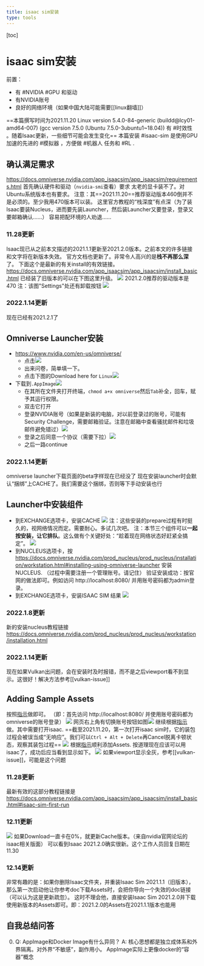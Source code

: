 ```yaml
---
title: isaac sim安装
type: tools
---
```


[toc]
# isaac sim安装
前置：
- 有 #NVIDIA #GPU 和驱动
- 有NVIDIA账号
- 良好的网络环境（如果中国大陆可能需要[[linux翻墙]]）

==本篇撰写时间为2021.11.20
Linux version 5.4.0-84-generic (buildd@lcy01-amd64-007) (gcc version 7.5.0 (Ubuntu 7.5.0-3ubuntu1~18.04))
有 #时效性 。随着Isaac更新，一些细节可能会发生变化==
本篇安装 #isaac-sim 是使用GPU加速的先进的 #模拟器 ，方便做 #机器人 任务和 #RL .
## 确认满足需求
https://docs.omniverse.nvidia.com/app_isaacsim/app_isaacsim/requirements.html
首先确认硬件和驱动（`nvidia-smi`查看）要求
太老的显卡装不了。对Ubuntu系统版本也有要求。
注意：其==2021.11.20==推荐驱动版本460倒并不是必须的。至少我用470版本可以装。
这里官方教程的“栈深度”有点深（为了装Isaac要装Nucleus，进而要先装Launcher，然后装Launcher又要登录，登录又要邮箱确认……）
容易把配环境的人劝退……
### 11.28更新
Isaac现已从之前本文描述的2021.1.1更新至2021.2.0版本。之前本文的许多链接和文字将在新版本失效。
官方文档也更新了。非常令人高兴的是**栈不再那么深**了。
下面这个是最新的有关install的有效链接。
https://docs.omniverse.nvidia.com/app_isaacsim/app_isaacsim/install_basic.html
已经装了旧版本的可以在下图这里升级。
![](installation/update-isaac.png)
2021.2.0推荐的驱动版本是470
注：该图"Settings"处还有卸载按钮
![](installation/uninstall.png)
### 2022.1.14更新
现在已经有2021.2.1了
## Omniverse Launcher安装
- https://www.nvidia.com/en-us/omniverse/
    - 点击![](installation/download-omniverse.png)
    - 出来问卷，简单填一下。
    - 点击下图的Download here for `Linux`![](installation/download-omniverse-linux.png)
- 下载到`.AppImage`![](installation/appimage.png)
    - 在其所在文件夹打开终端，`chmod a+x omniverse`然后`Tab`补全，回车，赋予其运行权限。
    - 双击它打开
    - 登录NVIDIA账号（如果是新装的电脑，对以前登录过的账号，可能有Security Challenge，需要邮箱验证。注意在邮箱中查看骚扰邮件和垃圾邮件避免错过）![](installation/login-security.png)
    - 登录之后同意一个协议（需要下拉）![](installation/agreement.png)
    - 之后一路continue
### 2022.1.14更新
 omniverse launcher下载页面的beta字样现在已经没了
 现在安装launcher时会默认“捆绑”上CACHE了。我们需要这个捆绑，否则等下手动安装也行
## Launcher中安装组件
- 到EXCHANGE选项卡，安装CACHE
![](installation/install-cache.png)
注：这些安装的prepare过程有时挺久的，视网络情况而定。需要耐心。多试几次吧。
注：本节三个组件可以**一起按安装，让它排队**。这么做有个关键好处：“趁着现在网络状态好赶紧全搞定”。
![](installation/downloading.png)
- 到NUCLEUS选项卡，按
https://docs.omniverse.nvidia.com/prod_nucleus/prod_nucleus/installation/workstation.html#installing-using-omniverse-launcher
安装NUCLEUS.
（过程中需要注册一个管理账号。请记住）
验证安装成功：按官网的做法即可。例如访问
http://localhost:8080/
并用账号密码都为admin登录。
- 到EXCHANGE选项卡，安装ISAAC SIM
结果
![](installation/installation-result.png)
### 2022.1.8更新
新的安装nucleus教程链接
https://docs.omniverse.nvidia.com/prod_nucleus/prod_nucleus/workstation/installation.html
### 2022.1.14更新
现在如果Vulkan出问题，会在安装时及时报错，而不是之后viewport看不到显示。这很好！解决方法参考[[vulkan-issue]]
## Adding Sample Assets
按照[指示](https://docs.omniverse.nvidia.com/app_isaacsim/app_isaacsim/setup.html#adding-sample-assets)做即可。
（即：首先访问
http://localhost:8080/
并使用账号密码都为omniverse的账号登录）
![](installation/omniverse-login.png)
网页右上角有切换账号按钮如图![](installation/omniverse-switch.png)
继续根据[指示](https://docs.omniverse.nvidia.com/app_isaacsim/app_isaacsim/setup.html#adding-sample-assets)做。其中需要打开isaac.
==截至2021.11.20，第一次打开isaac sim时，它的装包过程会被误当成“无响应”。我们可以`Ctrl + Alt + Delete`再Cancel脱离卡顿状态，观察其装包过程==
![](installation/isaac-install-packages.png)
根据[指示](https://docs.omniverse.nvidia.com/app_isaacsim/app_isaacsim/setup.html#adding-sample-assets)顺利添加Assets.
按道理现在应该可以用isaac了，成功后应当看到显示如下。
![](installation/final-result.png)
如果viewport显示全灰，参考[[vulkan-issue]]，可能是这个问题
### 11.28更新
最新有效的这部分教程链接是
https://docs.omniverse.nvidia.com/app_isaacsim/app_isaacsim/install_basic.html#isaac-sim-first-run
### 12.11更新
![](installation/tackle-download-issue.png)
如果Download一直卡在0%，就更新Cache版本。（来自nvidia官网论坛的isaac相关版面）
可以看到Isaac 2021.2.0确实很新。这个工作人员回复日期在11.30
### 12.14更新
非常有趣的是：如果你删除Isaac文件夹，并重装Isaac Sim 2021.1.1（旧版本），那么第一次启动他让你参考doc下载Assets时，会把你导向一个失效的doc链接（可以认为这是更新疏忽）。
这时不理会他，直接安装Isaac Sim 2021.2.0并下载使用新版本的Assets即可。即：2021.2.0的Assets在2021.1.1版本也能用
## 自我总结问答
0. Q: AppImage和Docker Image有什么异同？
A: 核心思想都是独立成体系和外界隔离。对外界“不敏感”，副作用小。
AppImage实际上更像docker的“容器”概念